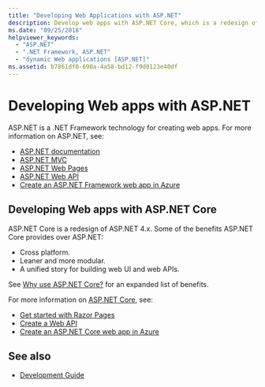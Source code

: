 ```yaml
---
title: "Developing Web Applications with ASP.NET"
description: Develop web apps with ASP.NET Core, which is a redesign of ASP.NET 4.x that's cross-platform, leaner, more modular, and unified to build a web UI and web APIs.
ms.date: "09/25/2018"
helpviewer_keywords: 
  - "ASP.NET"
  - ".NET Framework, ASP.NET"
  - "dynamic Web applications [ASP.NET]"
ms.assetid: b7861df0-690a-4a58-bd12-f9d0123e40df
---
```

# Developing Web apps with ASP.NET

ASP.NET is a .NET Framework technology for creating web apps. For more information on ASP.NET, see:

- [ASP.NET documentation](/aspnet/overview)
- [ASP.NET MVC](https://dotnet.microsoft.com/apps/aspnet/mvc)
- [ASP.NET Web Pages](https://dotnet.microsoft.com/apps/aspnet/web-apps)
- [ASP.NET Web API](https://dotnet.microsoft.com/apps/aspnet/apis)  
- [Create an ASP.NET Framework web app in Azure](/azure/app-service/app-service-web-get-started-dotnet-framework)

## Developing Web apps with ASP.NET Core

ASP.NET Core is a redesign of ASP.NET 4.x. Some of the benefits ASP.NET Core provides over ASP.NET:

- Cross platform.
- Leaner and more modular.
- A unified story for building web UI and web APIs.

See [Why use ASP.NET Core?](/aspnet/core/introduction-to-aspnet-core#why-choose-aspnet-core) for an expanded list of benefits.

For more information on [ASP.NET Core](/aspnet/core), see:

- [Get started with Razor Pages](/aspnet/core/tutorials/razor-pages/razor-pages-start)
- [Create a Web API](/aspnet/core/tutorials/first-web-api)
- [Create an ASP.NET Core web app in Azure](/azure/app-service/app-service-web-get-started-dotnet)
  
## See also

- [Development Guide](development-guide.md)

